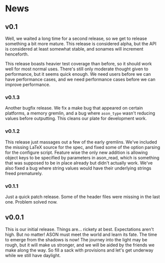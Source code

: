 # News #

## v0.1 ##
Well, we waited a long time for a second release, so we get to release
something a bit more mature. This release is considered alpha, but the API is
considered at least somewhat stable, and sonames will increment henceforth.

This release boasts heavier test coverage than before, so it should work well
for most normal uses. There's still only moderate thought given to performance,
but it seems quick enough. We need users before we can have performance cases,
and we need performance cases before we can improve performance.

### v0.1.3 ###
Another bugfix release. We fix a make bug that appeared on certain platforms, a
memory gremlin, and a bug where `ason_type` wasn't reducing values before
outputting. This cleans our plate for development work.

### v0.1.2 ###
This release just massages out a few of the early gremlins. We've included the
missing LaTeX source for the spec, and fixed some of the option parsing for the
configure script. Feature wise the only new addition is allowing object keys to
be specified by parameters in ason\_read, which is something that was supposed
to be in place already but didn't actually work. We've also fixed a bug where
string values would have their underlying strings freed prematurely.

### v0.1.1 ###
Just a quick patch release. Some of the header files were missing in the last
one. Problem solved now.

## v0.0.1 ##
This is our initial release. Things are... rickety at best. Expectations aren't
high. But no matter! ASON must meet the world and learn its fate. The time to
emerge from the shadows is now! The journey into the light may be rough, but it
will make us stronger, and we will be aided by the friends we make along the
way. So fill a sack with provisions and let's get underway while we still have
daylight.
